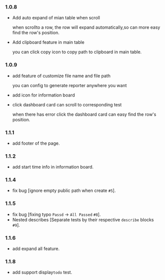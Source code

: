 ### 1.0.8

  - Add auto expand of mian table when scroll

    when scrollto a row, the row will expand automatically,so can more easy find the row's position.

  - Add clipboard feature in main table

    you can click copy icon to copy path to clipboard in main table.

### 1.0.9

  - add feature of customize file name and file path

    you can config to generate reporter anywhere you want
  
  - add icon for information board

  - click dashboard card can scroll to corresponding test

    when there has error click the dashboard card can easy find the row's position.

### 1.1.1

  - add footer of the page.

### 1.1.2

  - add start time info in information board.

### 1.1.4

  - fix bug [ignore empty public path when create `#5`].

### 1.1.5
  
  - fix bug [fixing typo `Passd` -> `All Passed`  `#8`].
  - Nested describes [Separate tests by their respective `describe` blocks `#9`].

### 1.1.6
  
  - add expand all feature.

### 1.1.8
  
  - add support display`todo` test.